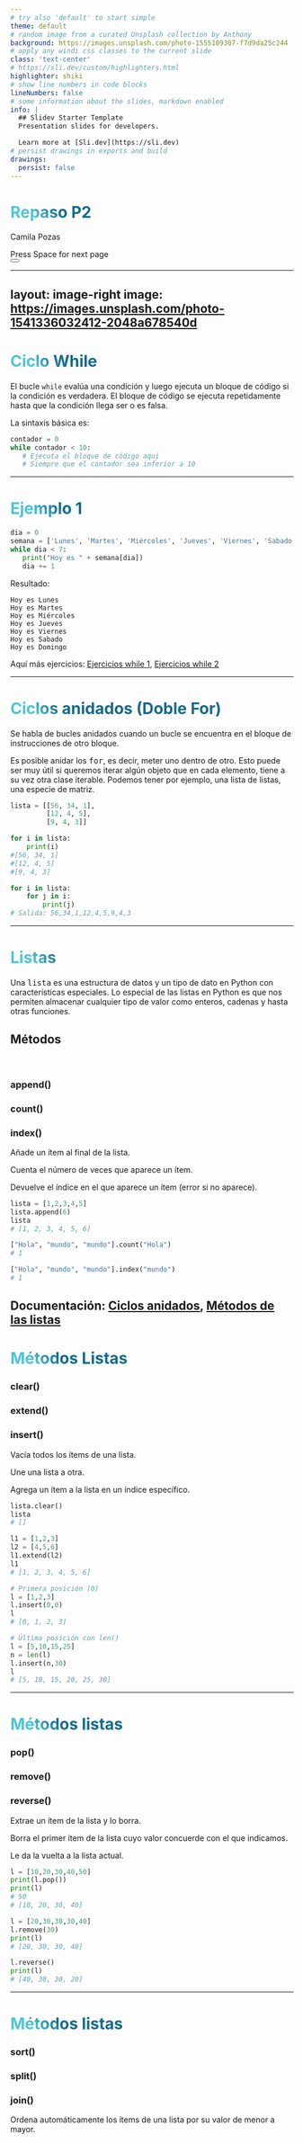```yaml
---
# try also 'default' to start simple
theme: default
# random image from a curated Unsplash collection by Anthony
background: https://images.unsplash.com/photo-1555109307-f7d9da25c244
# apply any windi css classes to the current slide
class: 'text-center'
# https://sli.dev/custom/highlighters.html
highlighter: shiki
# show line numbers in code blocks
lineNumbers: false
# some information about the slides, markdown enabled
info: |
  ## Slidev Starter Template
  Presentation slides for developers.

  Learn more at [Sli.dev](https://sli.dev)
# persist drawings in exports and build
drawings:
  persist: false
---
```


# Repaso P2

Camila Pozas

<div class="pt-12">
  <span @click="$slidev.nav.next" class="px-2 py-1 rounded cursor-pointer" hover="bg-white bg-opacity-10">
    Press Space for next page <carbon:arrow-right class="inline"/>
  </span>
</div>

<div class="abs-br m-6 flex gap-2">
  <button @click="$slidev.nav.openInEditor()" title="Open in Editor" class="text-xl icon-btn opacity-50 !border-none !hover:text-white">
    <carbon:edit />
  </button>
  <a href="https://github.com/camipozas" target="_blank" alt="GitHub"
    class="text-xl icon-btn opacity-50 !border-none !hover:text-white">
    <carbon-logo-github />
  </a>
</div>


---
layout: image-right
image: https://images.unsplash.com/photo-1541336032412-2048a678540d
---

# Ciclo While
El bucle `while` evalúa una condición y luego ejecuta un bloque de código si la condición es verdadera. El bloque de código se ejecuta repetidamente hasta que la condición llega ser o es falsa.

La sintaxis básica es:
```python
contador = 0
while contador < 10:
   # Ejecuta el bloque de código aquí
   # Siempre que el contador sea inferior a 10
```

<style>
h1 {
  background-color: #2B90B6;
  background-image: linear-gradient(45deg, #4EC5D4 10%, #146b8c 20%);
  background-size: 100%;
  -webkit-background-clip: text;
  -moz-background-clip: text;
  -webkit-text-fill-color: transparent; 
  -moz-text-fill-color: transparent;
}
</style>

---

# Ejemplo 1

```python
dia = 0    
semana = ['Lunes', 'Martes', 'Miércoles', 'Jueves', 'Viernes', 'Sabado', 'Domingo']
while dia < 7:
   print("Hoy es " + semana[dia])
   dia += 1
```
Resultado:
```bash{1|2|3|4|5|6|7}
Hoy es Lunes
Hoy es Martes
Hoy es Miércoles
Hoy es Jueves
Hoy es Viernes
Hoy es Sabado
Hoy es Domingo
```

Aquí más ejercicios: [Ejercicios while 1](http://patriciaemiguel.com/ejercicios/python/2019/03/10/ejercicios-buclewhile-python.html), [Ejercicios while 2](https://www.mclibre.org/consultar/python/ejercicios/ej-while-1.html)
<!-- 
1. La variable "dia" tiene el valor 0.
2. La variable semana es asignada a una lista que contiene todos los días de la semana.
3. El bucle while comienza
4. El bloque de código se ejecutará hasta que la condición devuelva "true".
5. La condición es 'dia < 7' que aproximadamente dice que se ejecute el bucle while hasta que la variable dia sea menor que 7.
6. Así que cuando el dia=7 el bucle while deja de ejecutarse.
7. La variable dia se actualiza en cada iteración.
8. Cuando el bucle while se ejecuta por primera vez, la línea "Hoy es lunes" se imprime en la consola y la variable dia se hace igual a 1.
9. Como la variable dia es igual a 1 y es menor que 7, se ejecuta de nuevo el bucle while.
10. Continúa una y otra vez y cuando la consola imprime 'Hoy es domingo' la variable dia es ahora igual a 7 y el bucle while deja de ejecutarse.-->

---

# Ciclos anidados (Doble For)
Se habla de bucles anidados cuando un bucle se encuentra en el bloque de instrucciones de otro bloque.

Es posible anidar los <kbd>for</kbd>, es decir, meter uno dentro de otro. Esto puede ser muy útil si queremos iterar algún objeto que en cada elemento, tiene a su vez otra clase iterable. Podemos tener por ejemplo, una lista de listas, una especie de matriz.

<div grid="~ cols-2 gap-2" m="-t-2">

```python
lista = [[56, 34, 1],
         [12, 4, 5],
         [9, 4, 3]]
```

```python
for i in lista:
    print(i)
#[56, 34, 1]
#[12, 4, 5]
#[9, 4, 3]
```

</div>

```python
for i in lista:
    for j in i:
        print(j)
# Salida: 56,34,1,12,4,5,9,4,3
```

<!-- Si iteramos usando sólo un <kbd>for</kbd>, estaremos realmente accediendo a la segunda lista, pero no a los elementos individuales. -->

---

# Listas
Una <kbd>lista</kbd> es una estructura de datos y un tipo de dato en Python con características especiales. Lo especial de las listas en Python es que nos permiten almacenar cualquier tipo de valor como enteros, cadenas y hasta otras funciones.

## Métodos

<br>
<div grid="~ cols-3 gap-2" m="-t-2">

### append()

### count()

### index()

Añade un ítem al final de la lista.

Cuenta el número de veces que aparece un ítem.

Devuelve el índice en el que aparece un ítem (error si no aparece).

```python {1-3|4}
lista = [1,2,3,4,5]
lista.append(6)
lista
# [1, 2, 3, 4, 5, 6]
```

```python {1|2}
["Hola", "mundo", "mundo"].count("Hola")
# 1
```

```python {1|2}
["Hola", "mundo", "mundo"].index("mundo")
# 1
```
</div>

Documentación: [Ciclos anidados](https://docs.python.org/es/3/tutorial/datastructures.html), [Métodos de las listas](https://docs.hektorprofe.net/python/metodos-de-las-colecciones/metodos-de-las-listas/)
---

# Métodos Listas

<div grid="~ cols-3 gap-2" m="-t-2">

### clear()

### extend()

### insert()

Vacía todos los ítems de una lista.

Une una lista a otra.

Agrega un ítem a la lista en un índice específico.

```python {1-2|3}
lista.clear()
lista
# []
```

```python {1-4|5}
l1 = [1,2,3]
l2 = [4,5,6]
l1.extend(l2)
l1
# [1, 2, 3, 4, 5, 6]
```

```python {1-4|5|7-11|12}
# Primera posición (0)
l = [1,2,3]
l.insert(0,0)
l
# [0, 1, 2, 3]

# Última posición con len()
l = [5,10,15,25]
n = len(l)
l.insert(n,30)
l
# [5, 10, 15, 20, 25, 30]
```
</div>

---

# Métodos listas

<div grid="~ cols-3 gap-2" m="-t-2">

### pop()

### remove()

### reverse()

Extrae un ítem de la lista y lo borra.

Borra el primer ítem de la lista cuyo valor concuerde con el que indicamos.

Le da la vuelta a la lista actual.

```python {1-3|4-5}
l = [10,20,30,40,50]
print(l.pop())
print(l)
# 50
# [10, 20, 30, 40]
```

```python {1-4|4}
l = [20,30,30,30,40]
l.remove(30)
print(l)
# [20, 30, 30, 40]
```

```python {1-2|3}
l.reverse()
print(l)
# [40, 30, 30, 20]
```
</div>

<!-- Podemos indicarle un índice con el elemento a sacar (0 es el primer ítem)
```python
print(l.pop(0))
print(l)
# 10
# [20, 30, 40]
```

Las cadenas no tienen el método .reverse() pero podemos simularlo haciendo unas conversiones
```python
lista = list("Hola mundo")
lista.reverse()
cadena = "".join(lista)
cadena
# 'odnum aloH'    
``` -->

---

# Métodos listas

<div grid="~ cols-3 gap-2" m="-t-2">

### sort()

### split()

### join()

Ordena automáticamente los ítems de una lista por su valor de menor a mayor.




<!--
Podemos utilizar el argumento reverse=True para indicar que la ordene del revés.
```python
lista.sort(reverse=True)
lista
```
-->
</div>